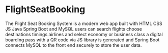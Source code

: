 # FlightSeatBooking
The Flight Seat Booking System is a modern web app built with HTML CSS JS Java Spring Boot and MySQL users can search flights choose destinations timings airlines and select economy or business class a digital boarding pass with a QR code via JS library is generated and Spring Boot connects MySQL to the front end securely to store the user data.
